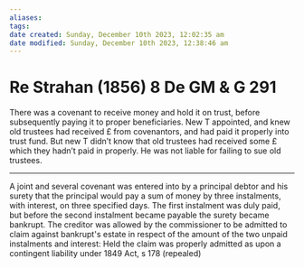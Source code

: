 ```yaml
---
aliases: 
tags: 
date created: Sunday, December 10th 2023, 12:02:35 am
date modified: Sunday, December 10th 2023, 12:38:46 am
---
```


# Re Strahan (1856) 8 De GM & G 291

There was a covenant to receive money and hold it on trust, before subsequently paying it to proper beneficiaries. New T appointed, and knew old trustees had received £ from covenantors, and had paid it properly into trust fund. But new T didn’t know that old trustees had received some £ which they hadn’t paid in properly. He was not liable for failing to sue old trustees.

---

A joint and several covenant was entered into by a principal debtor and his surety that the principal would pay a sum of money by three instalments, with interest, on three specified days. The first instalment was duly paid, but before the second instalment became payable the surety became bankrupt. The creditor was allowed by the commissioner to be admitted to claim against bankrupt's estate in respect of the amount of the two unpaid instalments and interest: Held the claim was properly admitted as upon a contingent liability under 1849 Act, s 178 (repealed)
